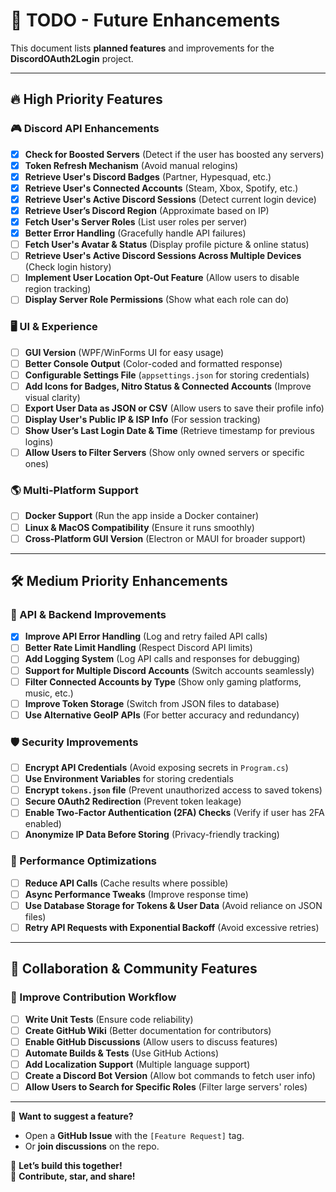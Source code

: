 # 🚀 TODO - Future Enhancements

This document lists **planned features** and improvements for the **DiscordOAuth2Login** project.

---

## 🔥 High Priority Features
### 🎮 Discord API Enhancements
- [x] **Check for Boosted Servers** (Detect if the user has boosted any servers)
- [x] **Token Refresh Mechanism** (Avoid manual relogins)
- [x] **Retrieve User's Discord Badges** (Partner, Hypesquad, etc.)
- [x] **Retrieve User's Connected Accounts** (Steam, Xbox, Spotify, etc.)
- [x] **Retrieve User's Active Discord Sessions** (Detect current login device)
- [x] **Retrieve User’s Discord Region** (Approximate based on IP)
- [x] **Fetch User's Server Roles** (List user roles per server)
- [x] **Better Error Handling** (Gracefully handle API failures)
- [ ] **Fetch User's Avatar & Status** (Display profile picture & online status)
- [ ] **Retrieve User's Active Discord Sessions Across Multiple Devices** (Check login history)
- [ ] **Implement User Location Opt-Out Feature** (Allow users to disable region tracking)
- [ ] **Display Server Role Permissions** (Show what each role can do)

### 🖥️ UI & Experience
- [ ] **GUI Version** (WPF/WinForms UI for easy usage)
- [ ] **Better Console Output** (Color-coded and formatted response)
- [ ] **Configurable Settings File** (`appsettings.json` for storing credentials)
- [ ] **Add Icons for Badges, Nitro Status & Connected Accounts** (Improve visual clarity)
- [ ] **Export User Data as JSON or CSV** (Allow users to save their profile info)
- [ ] **Display User's Public IP & ISP Info** (For session tracking)
- [ ] **Show User’s Last Login Date & Time** (Retrieve timestamp for previous logins)
- [ ] **Allow Users to Filter Servers** (Show only owned servers or specific ones)

### 🌎 Multi-Platform Support
- [ ] **Docker Support** (Run the app inside a Docker container)
- [ ] **Linux & MacOS Compatibility** (Ensure it runs smoothly)
- [ ] **Cross-Platform GUI Version** (Electron or MAUI for broader support)

---

## 🛠️ Medium Priority Enhancements
### 🔗 API & Backend Improvements
- [x] **Improve API Error Handling** (Log and retry failed API calls)
- [ ] **Better Rate Limit Handling** (Respect Discord API limits)
- [ ] **Add Logging System** (Log API calls and responses for debugging)
- [ ] **Support for Multiple Discord Accounts** (Switch accounts seamlessly)
- [ ] **Filter Connected Accounts by Type** (Show only gaming platforms, music, etc.)
- [ ] **Improve Token Storage** (Switch from JSON files to database)
- [ ] **Use Alternative GeoIP APIs** (For better accuracy and redundancy)

### 🛡️ Security Improvements
- [ ] **Encrypt API Credentials** (Avoid exposing secrets in `Program.cs`)
- [ ] **Use Environment Variables** for storing credentials
- [ ] **Encrypt `tokens.json` file** (Prevent unauthorized access to saved tokens)
- [ ] **Secure OAuth2 Redirection** (Prevent token leakage)
- [ ] **Enable Two-Factor Authentication (2FA) Checks** (Verify if user has 2FA enabled)
- [ ] **Anonymize IP Data Before Storing** (Privacy-friendly tracking)

### 🚀 Performance Optimizations
- [ ] **Reduce API Calls** (Cache results where possible)
- [ ] **Async Performance Tweaks** (Improve response time)
- [ ] **Use Database Storage for Tokens & User Data** (Avoid reliance on JSON files)
- [ ] **Retry API Requests with Exponential Backoff** (Avoid excessive retries)

---

## 🤝 Collaboration & Community Features
### 👥 Improve Contribution Workflow
- [ ] **Write Unit Tests** (Ensure code reliability)
- [ ] **Create GitHub Wiki** (Better documentation for contributors)
- [ ] **Enable GitHub Discussions** (Allow users to discuss features)
- [ ] **Automate Builds & Tests** (Use GitHub Actions)
- [ ] **Add Localization Support** (Multiple language support)
- [ ] **Create a Discord Bot Version** (Allow bot commands to fetch user info)
- [ ] **Allow Users to Search for Specific Roles** (Filter large servers' roles)

---

📢 **Want to suggest a feature?**  
- Open a **GitHub Issue** with the `[Feature Request]` tag.
- Or **join discussions** on the repo.

🚀 **Let’s build this together!**  
💙 **Contribute, star, and share!**
